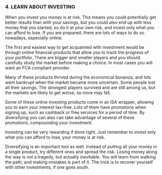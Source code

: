 ### 4. LEARN ABOUT INVESTING

When you invest you money is at risk. This means you could potentially get better results than with your savings, but you could also end up with less money that you started, so do it at your own risk, and invest only what you can afford to lose. If you are prepared, there are lots of ways to do so nowadays, especially online.

The first and easiest way to get acquainted with investment would be through online financial products that allow you to track the progress of your portfolio. There are bigger and smaller players and you should carefully study the market before making a choice. In most cases you will want an FCA compliant provider.

Many of these products thrived during the economical bonanza, and lots went bankrupt when the market became more uncertain. Some people lost all their savings. The strongest players survived and are still among us, but the markets are likely to get worse, so more may fall.

Some of these online investing products come in an ISA wrapper, allowing you to earn your interest tax-free. Lots of them have promotions when signing up, such as cashback or free services for a period of time. By diversifying you can also can take advantage of several of these promotions, compounding your investment.

Investing can be very rewarding if done right. Just remember to invest only what you can afford to lose, your money is at risk.

Diversifying is an important tool as well. Instead of putting all your money in a single product, try different ones and spread the risk. Losing money along the way is not a tragedy, but actually inevitable. You will learn from walking the path, and making mistakes is part of it. The trick is to recover yourself with other investments, if one goes south.
